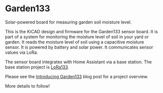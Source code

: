# Garden133

Solar-powered board for measuring garden soil moisture level.

This is the KiCAD design and firmware for the Garden133 sensor board.
It is part of a system for monitoring the moisture level of soil in your yard or garden.
It reads the moisture level of soil using a capacitive moisture sensor.
It is powered by battery and solar power.
It communicates sensor values via LoRa.

The sensor board integrates with Home Assistant via a base station.
The base station project is [LoRa133](https://github.com/chl33/lora133).

Please see the [Introducing Garden133](https://selectiveappeal.org/posts/garden133/) blog post
for a project overview.

More details to follow!
